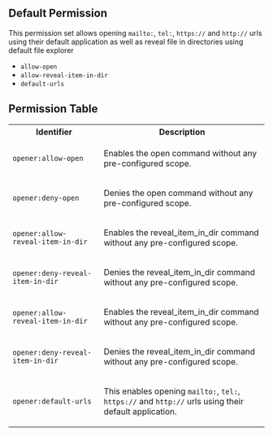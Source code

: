 ## Default Permission

This permission set allows opening `mailto:`, `tel:`, `https://` and `http://` urls using their default application
as well as reveal file in directories using default file explorer

- `allow-open`
- `allow-reveal-item-in-dir`
- `default-urls`

## Permission Table

<table>
<tr>
<th>Identifier</th>
<th>Description</th>
</tr>


<tr>
<td>

`opener:allow-open`

</td>
<td>

Enables the open command without any pre-configured scope.

</td>
</tr>

<tr>
<td>

`opener:deny-open`

</td>
<td>

Denies the open command without any pre-configured scope.

</td>
</tr>

<tr>
<td>

`opener:allow-reveal-item-in-dir`

</td>
<td>

Enables the reveal_item_in_dir command without any pre-configured scope.

</td>
</tr>

<tr>
<td>

`opener:deny-reveal-item-in-dir`

</td>
<td>

Denies the reveal_item_in_dir command without any pre-configured scope.

</td>
</tr>

<tr>
<td>

`opener:allow-reveal-item-in-dir`

</td>
<td>

Enables the reveal_item_in_dir command without any pre-configured scope.

</td>
</tr>

<tr>
<td>

`opener:deny-reveal-item-in-dir`

</td>
<td>

Denies the reveal_item_in_dir command without any pre-configured scope.

</td>
</tr>

<tr>
<td>

`opener:default-urls`

</td>
<td>

This enables opening `mailto:`, `tel:`, `https://` and `http://` urls using their default application.

</td>
</tr>
</table>
